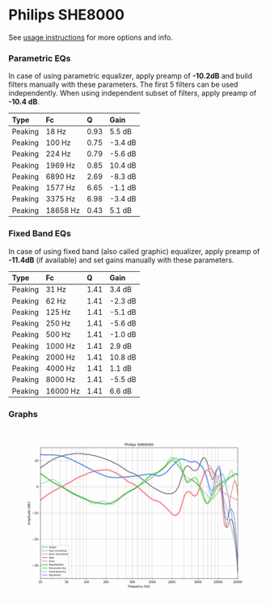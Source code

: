 # Philips SHE8000
See [usage instructions](https://github.com/jaakkopasanen/AutoEq#usage) for more options and info.

### Parametric EQs
In case of using parametric equalizer, apply preamp of **-10.2dB** and build filters manually
with these parameters. The first 5 filters can be used independently.
When using independent subset of filters, apply preamp of **-10.4 dB**.

| Type    | Fc       |    Q | Gain    |
|:--------|:---------|:-----|:--------|
| Peaking | 18 Hz    | 0.93 | 5.5 dB  |
| Peaking | 100 Hz   | 0.75 | -3.4 dB |
| Peaking | 224 Hz   | 0.79 | -5.6 dB |
| Peaking | 1969 Hz  | 0.85 | 10.4 dB |
| Peaking | 6890 Hz  | 2.69 | -8.3 dB |
| Peaking | 1577 Hz  | 6.65 | -1.1 dB |
| Peaking | 3375 Hz  | 6.98 | -3.4 dB |
| Peaking | 18658 Hz | 0.43 | 5.1 dB  |

### Fixed Band EQs
In case of using fixed band (also called graphic) equalizer, apply preamp of **-11.4dB**
(if available) and set gains manually with these parameters.

| Type    | Fc       |    Q | Gain    |
|:--------|:---------|:-----|:--------|
| Peaking | 31 Hz    | 1.41 | 3.4 dB  |
| Peaking | 62 Hz    | 1.41 | -2.3 dB |
| Peaking | 125 Hz   | 1.41 | -5.1 dB |
| Peaking | 250 Hz   | 1.41 | -5.6 dB |
| Peaking | 500 Hz   | 1.41 | -1.0 dB |
| Peaking | 1000 Hz  | 1.41 | 2.9 dB  |
| Peaking | 2000 Hz  | 1.41 | 10.8 dB |
| Peaking | 4000 Hz  | 1.41 | 1.1 dB  |
| Peaking | 8000 Hz  | 1.41 | -5.5 dB |
| Peaking | 16000 Hz | 1.41 | 6.6 dB  |

### Graphs
![](./Philips%20SHE8000.png)